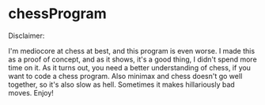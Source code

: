 # chessProgram

Disclaimer: 

I'm mediocore at chess at best, and this program is even worse. I made this as a proof of concept, and as it shows, it's a good thing, I didn't spend more time on it. 
As it turns out, you need a better understanding of chess, if you want to code a chess program. Also minimax and chess doesn't go well together, so it's also slow as hell.
Sometimes it makes hillariously bad moves. Enjoy!
